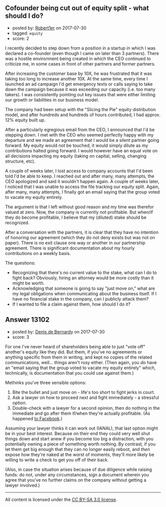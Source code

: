 ## Cofounder being cut out of equity split - what should I do?

- posted by: [Robert1er](https://stackexchange.com/users/338817/robert1er) on 2017-07-30
- tagged: `equity`
- score: 2

<p>I recently decided to step down from a position in a startup in which I was declared a co-founder (even though I came on later than 3 partners). There was a hostile environment being created in which the CEO continued to criticize me, in some cases in front of other partners and former partners. </p>
<p>After increasing the customer base by 10X, he was frustrated that it was taking too long to increase another 10X. At the same time, every time I launched an ad campaign I'd get emergency texts or calls saying to take down the campaign because it was exceeding our capacity (i.e. too many takers). I was consistently pointing out key issues that were either limiting our growth or liabilities in our business model. </p>
<p>The company had been setup with the "Slicing the Pie" equity distribution model, and after hundreds and hundreds of hours contributed, I had approx. 12% equity built up. </p>
After a particularly egregious email from the CEO, I announced that I'd be stepping down. I met with the CEO who seemed perfectly happy with my departure and we made an agreement that I would be a silent partner going forward. My equity would not be touched, it would simply dilute as my contributions halted going forward. I would however have an equal vote on all decisions impacting my equity (taking on capital, selling, changing structure, etc).</p>
<p>A couple of weeks later, I lost access to company accounts that I'd been told I'd be able to keep. I reached out and after many, many attempts, the CEO apologized and said it wouldn't happen again. A couple of weeks later, I noticed that I was unable to access the file tracking our equity split. Again, after many, many attempts, I finally got an email saying that the group voted to vacate my equity entirely.</p>
<p>The argument is that I left without good reason and my time was therefor valued at zero. Now, the company is currently not profitable. But when/if they do become profitable, I believe that my (diluted) stake should be recognized.</p>
<p>After a conversation with the partners, it is clear that they have no intention of honoring our agreement (which they do not deny exists but was not on paper). There is no exit clause one way or another in our partnership agreement. There is significant documentation about my hourly contributions on a weekly basis.</p>
<p>The questions:</p>

 - Recognizing that there's no current value to the stake, what can I do
   to fight back? Obviously, hiring an attorney would be more costly than it might be worth. 
 - Acknowledging that someone is going to say "just move on," what are my legal obligations when communicating about the business itself. If I have no financial stake in the company, can I publicly attack them?
 - If I wanted to file a claim against them, how should I do it?


## Answer 13102

- posted by: [Denis de Bernardy](https://stackexchange.com/users/182468/denis-de-bernardy) on 2017-07-30
- score: 3

<p>For one I've never heard of shareholders being able to just "vote off" another's equity like they did. But them, if you've no agreements or anything specific from them in writing, and kept no copies of the related communications, well... things aren't rosy either. (Then again, you <em>do</em> have an "email saying that the group voted to vacate my equity entirely" which, technically, is documentation that you could use against them.)</p>

<p>Methinks you've three sensible options:</p>

<ol>
<li>Bite the bullet and just move on - life's too short to fight jerks in court.</li>
<li>Ask a lawyer on how to proceed next and fight immediately - a stressful option.</li>
<li>Double-check with a lawyer for a second opinion, then do nothing in the immediate and go after them if/when they're actually profitable. (As happened <a href="http://mashable.com/2011/04/13/facebooks-complicated-ownership-history-explained/" rel="nofollow noreferrer">to Facebook</a>.)</li>
</ol>

<p>Assuming your lawyer thinks it can work out (IANAL), that last option might be in your best interest. Because on their end they could very well shut things down and start anew if you become too big a distraction, with you potentially owning a piece of something worth nothing. By contrast, if you let them get big enough that they can no longer easily reboot, and <em>then</em> expose how they're naked at the worst of moments, they'll more likely be willing to write a check to get you off of their back.</p>

<p>(Also, in case the situation arises because of due diligence while raising funds: do not, under any circumstances, sign a document wherein you agree that you've no further claims on the company without getting a lawyer involved.)</p>




---

All content is licensed under the [CC BY-SA 3.0 license](https://creativecommons.org/licenses/by-sa/3.0/).
